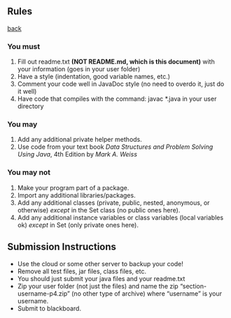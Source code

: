 ## Rules
[back](README.md)

### You must
1. Fill out readme.txt **(NOT README.md, which is this document)** with your information (goes in your user folder)
2. Have a style (indentation, good variable names, etc.)
3. Comment your code well in JavaDoc style (no need to overdo it, just do it well)
4. Have code that compiles with the command: javac *.java in your user directory

### You may 

1. Add any additional private helper methods.
2. Use code from your text book _Data Structures and Problem Solving Using Java_, 4th Edition by _Mark A. Weiss_

### You may not 
1. Make your program part of a package.
2. Import any additional libraries/packages.
3. Add any additional classes (private, public, nested, anonymous, or otherwise) _except_ in the Set class (no public ones here).
4. Add any additional instance variables or class variables (local variables ok) _except_ in Set (only private ones here).

## Submission Instructions
- Use the cloud or some other server to backup your code!
- Remove all test files, jar files, class files, etc.
- You should just submit your java files and your readme.txt
- Zip your user folder (not just the files) and name the zip “section-username-p4.zip” (no other type of archive) where “username” is your username.
- Submit to blackboard.
